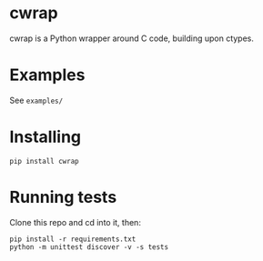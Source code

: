 # cwrap

cwrap is a Python wrapper around C code, building upon ctypes.

# Examples

See `examples/`

# Installing
```
pip install cwrap
```

# Running tests
Clone this repo and cd into it, then:

```
pip install -r requirements.txt
python -m unittest discover -v -s tests
```
